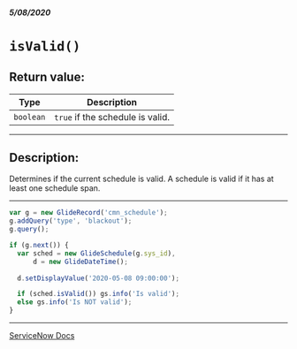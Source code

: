 ##### 5/08/2020
# `isValid()`
## Return value:
| Type | Description |
|---|---|
| `boolean` | `true` if the schedule is valid. |

---

## Description:
Determines if the current schedule is valid.  A schedule is valid if it has at least one schedule span.

---

```js
var g = new GlideRecord('cmn_schedule');
g.addQuery('type', 'blackout');
g.query();

if (g.next()) {
  var sched = new GlideSchedule(g.sys_id),
      d = new GlideDateTime();
  
  d.setDisplayValue('2020-05-08 09:00:00');

  if (sched.isValid()) gs.info('Is valid');
  else gs.info('Is NOT valid');
}
```

---

[ServiceNow Docs](https://developer.servicenow.com/dev.do#!/reference/api/newyork/server/no-namespace/c_GlideScheduleScopedAPI#r_ScopedGlideScheduleIsValid)